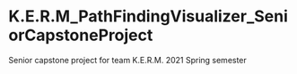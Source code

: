 # K.E.R.M_PathFindingVisualizer_SeniorCapstoneProject
Senior capstone project for team K.E.R.M. 2021 Spring semester
